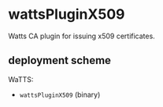 wattsPluginX509
====

Watts CA plugin for issuing x509 certificates.


deployment scheme
----

WaTTS:
 - `wattsPluginX509` (binary)

